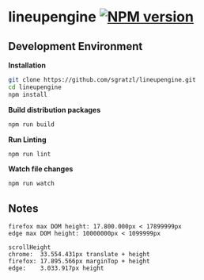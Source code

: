 lineupengine [![NPM version][npm-image]][npm-url]
=====================


Development Environment
-----------------------

**Installation**

```bash
git clone https://github.com/sgratzl/lineupengine.git
cd lineupengine
npm install
```

**Build distribution packages**

```bash
npm run build
```

**Run Linting**

```bash
npm run lint
```


**Watch file changes**

```bash
npm run watch
```

Notes
-----

```
firefox max DOM height: 17.800.000px < 17899999px
edge max DOM height: 10000000px < 1099999px

scrollHeight
chrome:  33.554.431px translate + height
firefox: 17.895.566px marginTop + height
edge:    3.033.917px height
```

[npm-image]: https://badge.fury.io/js/lineupengine.svg
[npm-url]: https://npmjs.org/package/lineupengine

